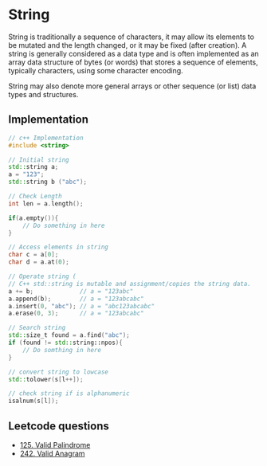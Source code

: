 # String

String is traditionally a sequence of characters, it may allow its elements to be mutated and the length changed, or it may be fixed (after creation). A string is generally considered as a data type and is often implemented as an array data structure of bytes (or words) that stores a sequence of elements, typically characters, using some character encoding. 

String may also denote more general arrays or other sequence (or list) data types and structures.

## Implementation
```c++
// c++ Implementation
#include <string>

// Initial string
std::string a;
a = "123";
std::string b ("abc");

// Check Length
int len = a.length();

if(a.empty()){
    // Do something in here
}

// Access elements in string
char c = a[0];
char d = a.at(0);

// Operate string (
// C++ std::string is mutable and assignment/copies the string data.
a += b;             // a = "123abc"
a.append(b);        // a = "123abcabc"
a.insert(0, "abc"); // a = "abc123abcabc"
a.erase(0, 3);      // a = "123abcabc"

// Search string
std::size_t found = a.find("abc");
if (found != std::string::npos){
    // Do somthing in here
}

// convert string to lowcase
std::tolower(s[l++]);

// check string if is alphanumeric
isalnum(s[l]);
```

## Leetcode questions
- [125. Valid Palindrome](../leetcode_questions/125_valid_palindrone.md)
- [242. Valid Anagram](../leetcode_questions/242_valid_anagram.md)